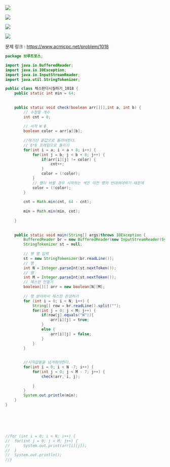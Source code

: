 ![](https://user-images.githubusercontent.com/74396651/155675416-2c104378-4b27-4001-a9bf-7f285a52714d.png)

![](https://user-images.githubusercontent.com/74396651/155675532-127972e3-9406-47fc-8b37-999008e076c8.png)

![](https://user-images.githubusercontent.com/74396651/155675594-db19a5cb-f3ff-4050-a509-2d2149ee4737.png)

![](https://user-images.githubusercontent.com/74396651/155675665-77a41bd2-ebba-4e88-8832-6aee44282cda.png)

문제 링크 : https://www.acmicpc.net/problem/1018


```java
package 브루트포스;

import java.io.BufferedReader;
import java.io.IOException;
import java.io.InputStreamReader;
import java.util.StringTokenizer;

public class 체스판다시칠하기_1018 {
	public static int min = 64;
	
	
	public static void check(boolean arr[][],int a, int b) {
		// 수정할 개수
		int cnt = 0;
		
		// 시작 W B
		boolean color = arr[a][b];
		
		//여기선 끝값으로 돌려야한다.
		// 8*8 프레임으로 돌리기
		for(int i = a; i < a + 8; i++) {
			for(int j = b; j < b + 8; j++) {
				if(arr[i][j] != color) {
					cnt++;
				}
				color = (!color);
			}
			// 행이 바뀔 경우 시작하는 색은 이전 행의 반대여야하기 때문에 
			color = (!color);
		}
	
		cnt = Math.min(cnt, 64 - cnt);
		
		min = Math.min(min, cnt);
		
	}
	
	
	public static void main(String[] args)throws IOException {
		BufferedReader br = new BufferedReader(new InputStreamReader(System.in));
		StringTokenizer st = null;
	
		// 행 열 입력
		st = new StringTokenizer(br.readLine());
		// 행
		int N = Integer.parseInt(st.nextToken());
		// 열
		int M = Integer.parseInt(st.nextToken());
		// 체스판 만들기
		boolean[][] arr = new boolean[N][M];
		
		// 행 받아와서 체스판 완성하기
		for (int i = 0; i < N; i++) {
			String[] row = br.readLine().split("");
			for(int j = 0; j < M; j++) {
				if(row[j].equals("W")){
					arr[i][j] = true;
				}
				else {
					arr[i][j] = false;
				}
			}
		}
		
		
		//시작값들을 넘겨줘야한다.
		for(int i = 0; i < N -7; i++) {
			for(int j = 0; j < M - 7; j++) {
				check(arr, i, j);
				
			}
		}
		System.out.println(min);
	}
}






//for (int i = 0; i < N; i++) {
//	for(int j = 0; j < M; j++) {
//		System.out.print(arr[i][j]);
//	}
//	System.out.println();
//}

```
